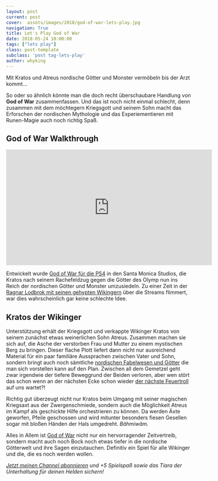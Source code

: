 ```yaml
---
layout: post
current: post
cover:  assets/images/2018/god-of-war-lets-play.jpg
navigation: True
title: Let's Play God of War
date: 2018-05-24 10:00:00
tags: ["lets play"]
class: post-template
subclass: 'post tag-lets-play'
author: whyking
---
```


Mit Kratos und Atreus nordische Götter und Monster vermöbeln bis der Arzt kommt...

So oder so ähnlich könnte man die doch recht überschaubare Handlung von **God of War** zusammenfassen. Und das ist noch nicht einmal schlecht, denn zusammen mit dem möchtegern Kriegsgott und seinem Sohn macht das Erforschen der nordischen Mythologie und das Experiementieren mit Runen-Magie auch noch richtig Spaß. 

## God of War Walkthrough

<iframe width="560" height="315" src="https://www.youtube-nocookie.com/embed/3t-EZAk_bZA" frameborder="0" allow="autoplay; encrypted-media" allowfullscreen></iframe>

Entwickelt wurde [God of War für die PS4](https://amzn.to/2s3AKO2) in den Santa Monica Studios, die Kratos nach seinem Rachefeldzug gegen die Götter des Olymp nun ins Reich der nordischen Götter und Monster umzusiedeln. Zu einer Zeit in der [Ragnar Lodbrok mit seinen gehypten Wikingern](https://amzn.to/2knx0Ti) über die Streams flimmert, war dies wahrscheinlich gar keine schlechte Idee.

## Kratos der Wikinger

Unterstützung erhält der Kriegsgott und verkappte Wikinger Kratos von seinem zunächst etwas weinerlichen Sohn Atreus. Zusammen machen sie sich auf, die Asche der verstorben Frau und Mutter zu einem mystischen Berg zu bringen. Dieser flache Plott liefert dann nicht nur ausreichend Material für ein paar familiäre Aussprachen zwischen Vater und Sohn, sondern bringt auch noch sämtliche [nordischen Fabelwesen und Götter](https://youtu.be/Udu-kkljSdk?t=13m25s) die man sich vorstellen kann auf den Plan. Zwischen all dem Gemetzel geht zwar irgendwie der tiefere Beweggrund der Beiden verloren, aber wen stört das schon wenn an der nächsten Ecke schon wieder [der nächste Feuertroll](https://youtu.be/m5dyjcz7-rE?t=24m47s) auf uns wartet?! 

Richtig gut überzeugt nicht nur Kratos beim Umgang mit seiner magischen Kriegsaxt aus der Zwergenschmiede, sondern auch die Möglichkeit Atreus im Kampf als geschickte Hilfe orchestrieren zu können. Da werden Äxte geworfen, Pfeile geschossen und wird mitunter besonders fiesen Gesellen sogar mit bloßen Händen der Hals umgedreht. _Bähmiwäm._

Alles in Allem ist [God of War](https://amzn.to/2s3AKO2) nicht nur ein hervorragender Zeitvertreib, sondern macht auch noch Bock noch etwas tiefer in die nordische Götterwelt und ihre Sagen einzutauchen. Definitiv ein Spiel für alle Wikinger und die, die es noch werden wollen.

_[Jetzt meinen Channel abonnieren](https://www.youtube.com/channel/UCo_kwCTOLMHBrBwGUoyPNyg) und +5 Spielspaß sowie das Tiara der Unterhaltung für deinen Helden sichern!_
